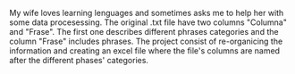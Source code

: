 My wife loves learning lenguages and sometimes asks me to help her with some data procesessing. 
The original .txt file have two columns "Columna" and "Frase". 
The first one describes different phrases categories and the column "Frase" includes phrases.
The project consist of re-organicing the information and creating an excel file where the file's columns are named after the different phases' categories.
